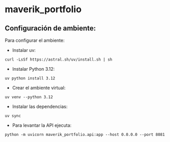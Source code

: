 # maverik_portfolio

## Configuración de ambiente:
Para configurar el ambiente:

- Instalar uv:

`curl -LsSf https://astral.sh/uv/install.sh | sh`

- Instalar Python 3.12:

`uv python install 3.12`

- Crear el ambiente virtual:

`uv venv --python 3.12`

- Instalar las dependencias:

`uv sync`

- Para levantar la API ejecuta:

`python -m uvicorn maverik_portfolio.api:app --host 0.0.0.0 --port 8081`


